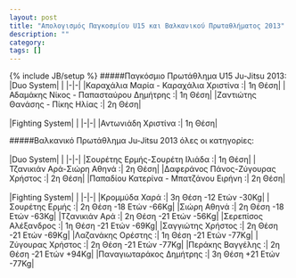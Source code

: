 ```yaml
---
layout: post
title: "Απολογισμός Παγκοσμίου U15 και Βαλκανικού Πρωταθλήματος 2013"
description: ""
category: 
tags: []
---
```

{% include JB/setup %}
#####Παγκόσμιο Πρωτάθλημα U15 Ju-Jitsu 2013:
</br>
|Duo System| |
|-|-|
|Καραχάλια Μαρία - Καραχάλια Χριστίνα :| 1η Θέση|
|Αδαμάκης Νίκος - Παπασταύρου Δημήτρης :| 1η Θέση|
|Ζαντιώτης Θανάσης - Πίκης Ηλίας :| 2η Θέση|
</br>
</br>
|Fighting System| |
|-|-|
|Αντωνιάδη Χριστίνα :| 1η Θέση|

#####Βαλκανικό Πρωτάθλημα Ju-Jitsu 2013 όλες οι κατηγορίες:
</br>
</br>
|Duo System| |
|-|-|
|Σουρέτης Ερμής-Σουρέτη Ιλιάδα :| 1η Θέση|
|Τζανικιάν Αρά-Σιώρη Αθηνά :| 2η Θέση|
|Δαφεράνος Πάνος-Ζύγουρας Χρήστος :| 2η Θέση|
|Παπαδίου Κατερίνα - Μπατζάνου Ειρήνη :| 2η Θέση|
</br>
</br>
|Fighting System| |
|-|-|
|Κρομμύδα Χαρά :| 3η Θέση -12 Ετών -30Kg|
|Σουρέτης Ερμής :| 2η Θέση -18 Ετών -66Κg|
|Σιώρη Αθηνά :| 2η Θέση -18 Ετών -63Kg|
|Tζανικιάν Αρά :| 2η Θέση -21 Ετών -56Κg|
|Σερεπίσος Αλέξανδρος :| 1η Θέση -21 Ετών -69Kg|
|Σαγγιώτης Χρήστος :| 2η Θέση -21 Ετών -69Κg|
|Λαζανάκης Ορέστης :| 1η Θέση -21 Ετών -77Κg|
|Ζύγουρας Χρήστος :| 2η Θέση -21 Ετών -77Kg|
|Περάκης Βαγγέλης :| 2η Θέση -21 Ετών +94Κg|
|Παναγιωταράκος Δημήτρης :| 3η Θέση +21 Ετών -77Kg|